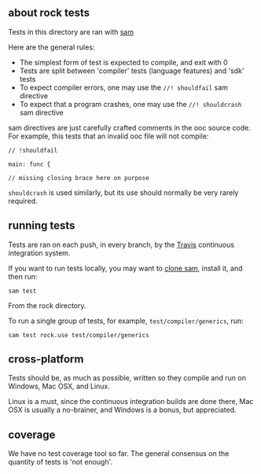 
[sam]: https://github.com/fasterthanlime/sam
[travis]: https://travis-ci.org/fasterthanlime/rock/builds 

## about rock tests

Tests in this directory are ran with [sam][sam]

Here are the general rules:

  * The simplest form of test is expected to compile, and exit with 0
  * Tests are split between 'compiler' tests (language features) and 'sdk' tests
  * To expect compiler errors, one may use the `//! shouldfail` sam directive
  * To expect that a program crashes, one may use the `//! shouldcrash` sam directive

sam directives are just carefully crafted comments in the
ooc source code. For example, this tests that an invalid ooc file
will not compile:

```ooc
// !shouldfail

main: func {

// missing closing brace here on purpose
```

`shouldcrash` is used similarly, but its use should normally be very rarely required.

## running tests

Tests are ran on each push, in every branch, by the [Travis][travis]
continuous integration system.

If you want to run tests locally, you may want to [clone sam][sam], install it, and
then run:

```
sam test
```

From the rock directory.

To run a single group of tests, for example, `test/compiler/generics`, run:

```
sam test rock.use test/compiler/generics
```

## cross-platform

Tests should be, as much as possible, written so they compile and run on
Windows, Mac OSX, and Linux.

Linux is a must, since the continuous integration builds are done there,
Mac OSX is usually a no-brainer, and Windows is a bonus, but appreciated.

## coverage

We have no test coverage tool so far. The general consensus on the quantity
of tests is 'not enough'.


